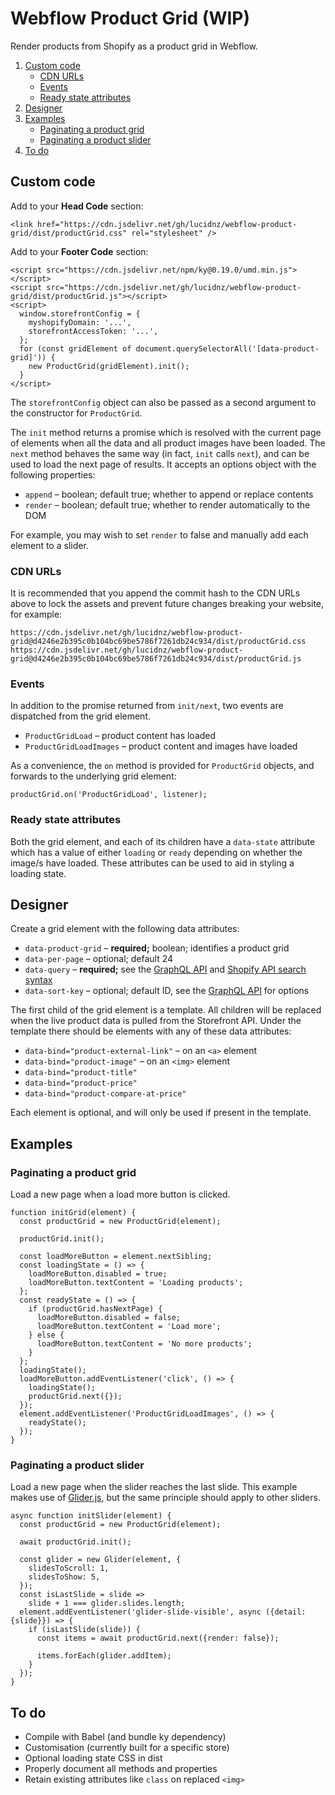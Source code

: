 Webflow Product Grid (WIP)
==========================

Render products from Shopify as a product grid in Webflow.

1. [Custom code](#custom-code)
    - [CDN URLs](#cdn-urls)
    - [Events](#events)
    - [Ready state attributes](#ready-state-attributes)
2. [Designer](#designer)
3. [Examples](#examples)
    - [Paginating a product grid](#paginating-a-product-grid)
    - [Paginating a product slider](#paginating-a-product-slider)
4. [To do](#to-do)


Custom code
-----------

Add to your **Head Code** section:

    <link href="https://cdn.jsdelivr.net/gh/lucidnz/webflow-product-grid/dist/productGrid.css" rel="stylesheet" />

Add to your **Footer Code** section:

    <script src="https://cdn.jsdelivr.net/npm/ky@0.19.0/umd.min.js"></script>
    <script src="https://cdn.jsdelivr.net/gh/lucidnz/webflow-product-grid/dist/productGrid.js"></script>
    <script>
      window.storefrontConfig = {
        myshopifyDomain: '...',
        storefrontAccessToken: '...',
      };
      for (const gridElement of document.querySelectorAll('[data-product-grid]')) {
        new ProductGrid(gridElement).init();
      }
    </script>

The `storefrontConfig` object can also be passed as a second argument to the
constructor for `ProductGrid`.

The `init` method returns a promise which is resolved with the current page of
elements when all the data and all product images have been loaded. The `next`
method behaves the same way (in fact, `init` calls `next`), and can be used to
load the next page of results. It accepts an options object with the following
properties:

* `append` – boolean; default true; whether to append or replace contents
* `render` – boolean; default true; whether to render automatically to the DOM

For example, you may wish to set `render` to false and manually add each element
to a slider.


### CDN URLs

It is recommended that you append the commit hash to the CDN URLs above to lock
the assets and prevent future changes breaking your website, for example:

    https://cdn.jsdelivr.net/gh/lucidnz/webflow-product-grid@d4246e2b395c0b104bc69be5786f7261db24c934/dist/productGrid.css
    https://cdn.jsdelivr.net/gh/lucidnz/webflow-product-grid@d4246e2b395c0b104bc69be5786f7261db24c934/dist/productGrid.js


### Events

In addition to the promise returned from `init/next`, two events are dispatched
from the grid element.

* `ProductGridLoad` – product content has loaded
* `ProductGridLoadImages` – product content and images have loaded

As a convenience, the `on` method is provided for `ProductGrid` objects, and
forwards to the underlying grid element:

    productGrid.on('ProductGridLoad', listener);


### Ready state attributes

Both the grid element, and each of its children have a `data-state` attribute
which has a value of either `loading` or `ready` depending on whether the
image/s have loaded. These attributes can be used to aid in styling a loading
state.


Designer
--------

Create a grid element with the following data attributes:

* `data-product-grid` – **required;** boolean; identifies a product grid
* `data-per-page` – optional; default 24
* `data-query` – **required;** see the [GraphQL API][1] and [Shopify API search syntax][2]
* `data-sort-key` – optional; default ID, see the [GraphQL API][3] for options

[1]: https://shopify.dev/docs/storefront-api/reference/queryroot#products-2020-01
[2]: https://shopify.dev/concepts/about-apis/search-syntax
[3]: https://shopify.dev/docs/storefront-api/reference/object/productsortkeys

The first child of the grid element is a template. All children will be replaced
when the live product data is pulled from the Storefront API. Under the template
there should be elements with any of these data attributes:

* `data-bind="product-external-link"` – on an `<a>` element
* `data-bind="product-image"` – on an `<img>` element
* `data-bind="product-title"`
* `data-bind="product-price"`
* `data-bind="product-compare-at-price"`

Each element is optional, and will only be used if present in the template.


Examples
--------

### Paginating a product grid

Load a new page when a load more button is clicked.

    function initGrid(element) {
      const productGrid = new ProductGrid(element);

      productGrid.init();

      const loadMoreButton = element.nextSibling;
      const loadingState = () => {
        loadMoreButton.disabled = true;
        loadMoreButton.textContent = 'Loading products';
      };
      const readyState = () => {
        if (productGrid.hasNextPage) {
          loadMoreButton.disabled = false;
          loadMoreButton.textContent = 'Load more';
        } else {
          loadMoreButton.textContent = 'No more products';
        }
      };
      loadingState();
      loadMoreButton.addEventListener('click', () => {
        loadingState();
        productGrid.next({});
      });
      element.addEventListener('ProductGridLoadImages', () => {
        readyState();
      });
    }


### Paginating a product slider

Load a new page when the slider reaches the last slide. This example makes use
of [Glider.js][4], but the same principle should apply to other sliders.

    async function initSlider(element) {
      const productGrid = new ProductGrid(element);

      await productGrid.init();

      const glider = new Glider(element, {
        slidesToScroll: 1,
        slidesToShow: 5,
      });
      const isLastSlide = slide =>
        slide + 1 === glider.slides.length;
      element.addEventListener('glider-slide-visible', async ({detail: {slide}}) => {
        if (isLastSlide(slide)) {
          const items = await productGrid.next({render: false});

          items.forEach(glider.addItem);
        }
      });
    }

[4]: https://nickpiscitelli.github.io/Glider.js/


To do
-----

* Compile with Babel (and bundle ky dependency)
* Customisation (currently built for a specific store)
* Optional loading state CSS in dist
* Properly document all methods and properties
* Retain existing attributes like `class` on replaced `<img>`
